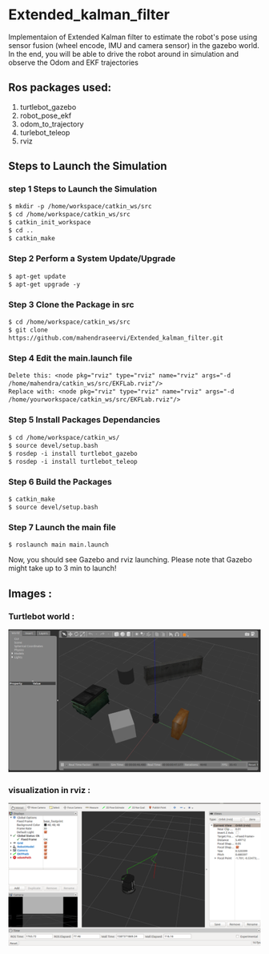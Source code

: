 # Extended_kalman_filter
Implementaion of Extended Kalman filter to estimate the robot's pose using sensor fusion (wheel encode, IMU and camera sensor) in the gazebo world.
In the end, you will be able to drive the robot around in simulation and observe the Odom and EKF trajectories

## Ros packages used:
1. turtlebot_gazebo
2. robot_pose_ekf
3. odom_to_trajectory
4. turlebot_teleop
5. rviz

## Steps to Launch the Simulation
### step 1 Steps to Launch the Simulation
```
$ mkdir -p /home/workspace/catkin_ws/src
$ cd /home/workspace/catkin_ws/src
$ catkin_init_workspace
$ cd ..
$ catkin_make
```

### Step 2 Perform a System Update/Upgrade
```
$ apt-get update
$ apt-get upgrade -y
```
### Step 3 Clone the Package in src
```
$ cd /home/workspace/catkin_ws/src
$ git clone https://github.com/mahendraseervi/Extended_kalman_filter.git
```
### Step 4 Edit the main.launch file
```
Delete this: <node pkg="rviz" type="rviz" name="rviz" args="-d /home/mahendra/catkin_ws/src/EKFLab.rviz"/>
Replace with: <node pkg="rviz" type="rviz" name="rviz" args="-d /home/yourworkspace/catkin_ws/src/EKFLab.rviz"/>
```
### Step 5 Install Packages Dependancies
```
$ cd /home/workspace/catkin_ws/
$ source devel/setup.bash
$ rosdep -i install turtlebot_gazebo
$ rosdep -i install turtlebot_teleop
```
### Step 6 Build the Packages
```
$ catkin_make
$ source devel/setup.bash
```
### Step 7 Launch the main file
```
$ roslaunch main main.launch
```
Now, you should see Gazebo and rviz launching. Please note that Gazebo might take up to 3 min to launch!

## Images :
### Turtlebot world :
![](images/gazebo.png)

### visualization in rviz :
![](images/rviz.png)



